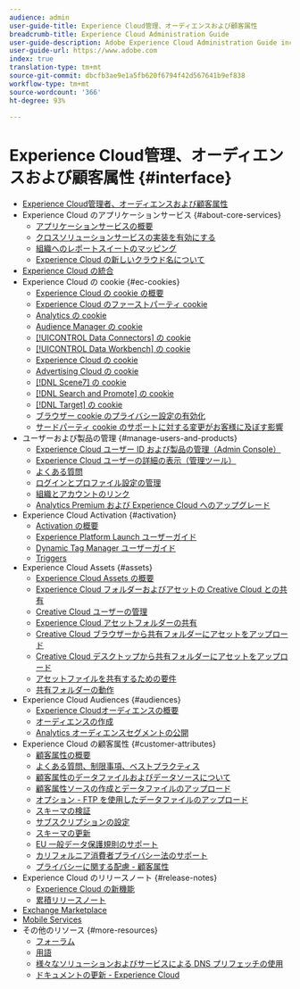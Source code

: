 ```yaml
---
audience: admin
user-guide-title: Experience Cloud管理、オーディエンスおよび顧客属性
breadcrumb-title: Experience Cloud Administration Guide
user-guide-description: Adobe Experience Cloud Administration Guide includes help on Experience Cloud user and product administration, the Audience Library, Customer Attributes, and Experience Cloud assets.
user-guide-url: https://www.adobe.com
index: true
translation-type: tm+mt
source-git-commit: dbcfb3ae9e1a5fb620f6794f42d567641b9ef838
workflow-type: tm+mt
source-wordcount: '366'
ht-degree: 93%

---
```



# Experience Cloud管理、オーディエンスおよび顧客属性 {#interface}

+ [Experience Cloud管理者、オーディエンスおよび顧客属性](experience-cloud.md)
+ Experience Cloud のアプリケーションサービス {#about-core-services}
   + [アプリケーションサービスの概要](core-services-landing.md)
   + [クロスソリューションサービスの実装を有効にする](core-services/core-services.md)
   + [組織へのレポートスイートのマッピング](core-services/report-suite-mapping.md)
   + [Experience Cloud の新しいクラウド名について](solutions-core-services.md)
+ [Experience Cloud の統合](marketing-cloud-integrations.md)
+ Experience Cloud の cookie {#ec-cookies}
   + [Experience Cloud の cookie の概要](cookies/cookies-privacy.md)
   + [Experience Cloud のファーストパーティ cookie](cookies/cookies-first-party.md)
   + [Analytics の cookie](cookies/cookies-analytics.md)
   + [Audience Manager の cookie](cookies/cookies-am.md)
   + [[!UICONTROL Data Connectors] の cookie](cookies/cookies-dc.md)
   + [[!UICONTROL Data Workbench] の cookie](cookies/cookies-insight.md)
   + [Experience Cloud の cookie](cookies/cookies-mc.md)
   + [Advertising Cloud の cookie](cookies/cookies-advertising-cloud.md)
   + [[!DNL Scene7]  の cookie](cookies/cookies-s7.md)
   + [[!DNL Search and Promote]  の cookie](cookies/cookies-snp.md)
   + [[!DNL Target]  の cookie](cookies/cookies-target.md)
   + [ブラウザー cookie のプライバシー設定の有効化](cookies/browser-cookie-settings.md)
   + [サードパーティ cookie のサポートに対する変更がお客様に及ぼす影響](cookies/cookies-thirdparty.md)
+ ユーザーおよび製品の管理 {#manage-users-and-products}
   + [Experience Cloud ユーザー ID および製品の管理（Admin Console）](admin-getting-started/admin-getting-started.md)
   + [Experience Cloud ユーザーの詳細の表示（管理ツール）](admin-getting-started/admin-tool-experience-cloud.md)
   + [よくある質問](admin-getting-started/faq.md)
   + [ログインとプロファイル設定の管理](admin-getting-started/getting-started-experience-cloud.md)
   + [組織とアカウントのリンク](admin-getting-started/organizations.md)
   + [Analytics Premium および Experience Cloud へのアップグレード](admin-getting-started/upgrade-to-analytics-premium.md)
+ Experience Cloud Activation {#activation}
   + [Activation の概要](activation/activation.md)
   + [Experience Platform Launch ユーザーガイド](https://docs.adobe.com/content/help/ja-JP/launch/using/overview.html)
   + [Dynamic Tag Manager ユーザーガイド](https://docs.adobe.com/content/help/ja-JP/dtm/using/dtm-home.html)
   + [Triggers](activation/triggers.md)
+ Experience Cloud Assets {#assets}
   + [Experience Cloud Assets の概要](experience-cloud-assets/experience-cloud-assets.md)
   + [Experience Cloud フォルダーおよびアセットの Creative Cloud との共有](experience-cloud-assets/creative-cloud.md)
   + [Creative Cloud ユーザーの管理](experience-cloud-assets/t-admin-add-cc-user.md)
   + [Experience Cloud アセットフォルダーの共有](experience-cloud-assets/t-share-creative-cloud.md)
   + [Creative Cloud ブラウザーから共有フォルダーにアセットをアップロード](experience-cloud-assets/t-upload-asset-cc.md)
   + [Creative Cloud デスクトップから共有フォルダーにアセットをアップロード](experience-cloud-assets/t-cc-asset-upload-thor.md)
   + [アセットファイルを共有するための要件](experience-cloud-assets/assets-file-reqs.md)
   + [共有フォルダーの動作](experience-cloud-assets/asset-behavior.md)
+ Experience Cloud Audiences {#audiences}
   + [Experience Cloudオーディエンスの概要](audience-library/audience-library.md)
   + [オーディエンスの作成](audience-library/t-audience-create.md)
   + [Analytics オーディエンスセグメントの公開](audience-library/t-publish-audience-segment.md)
+ Experience Cloud の顧客属性 {#customer-attributes}
   + [顧客属性の概要](attributes/attributes.md)
   + [よくある質問、制限事項、ベストプラクティス](attributes/faq-crs.md)
   + [顧客属性のデータファイルおよびデータソースについて](attributes/crs-data-file.md)
   + [顧客属性ソースの作成とデータファイルのアップロード](attributes/t-crs-usecase.md)
   + [オプション - FTP を使用したデータファイルのアップロード](attributes/t-upload-attributes-ftp.md)
   + [スキーマの検証](attributes/validate-schema.md)
   + [サブスクリプションの設定](attributes/subscription.md)
   + [スキーマの更新](attributes/t-update-schema.md)
   + [EU 一般データ保護規則のサポート](attributes/gdpr.md)
   + [カリフォルニア消費者プライバシー法のサポート](attributes/ccpa.md)
   + [プライバシーに関する配慮 - 顧客属性](attributes/privacy-mac.md)
+ Experience Cloud のリリースノート {#release-notes}
   + [Experience Cloud の新機能](https://docs.adobe.com/content/help/ja-JP/release-notes/experience-cloud/current.html)
   + [累積リリースノート](marketing-cloud-interface/release-notes.md)
+ [Exchange Marketplace](exchange.md)
+ [Mobile Services](https://docs.adobe.com/content/help/ja-JP/mobile-services/using/home.html)
+ その他のリソース {#more-resources}
   + [フォーラム](https://forums.adobe.com/community/experience-cloud)
   + [用語](terms.md)
   + [様々なソリューションおよびサービスによる DNS プリフェッチの使用](dns-prefetch.md)
   + [ドキュメントの更新 - Experience Cloud](doc-updates.md)
